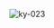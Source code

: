 ![ky-023](https://github.com/GgeraA/Links_AIOT/assets/142055522/7a4132d2-9929-4751-a073-f4aa000e02ab)
